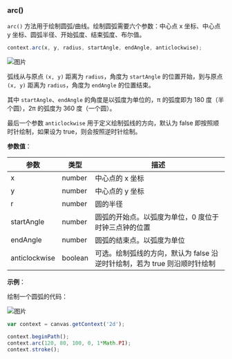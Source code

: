 ### arc()

`arc()` 方法用于绘制圆弧/曲线。绘制圆弧需要六个参数：中心点 x 坐标、中心点 y 坐标、圆弧半径、开始弧度、结束弧度、布尔值。

```js
context.arc(x, y, radius, startAngle, endAngle, anticlockwise);
```

![图片](/img/game/canvas/arc-001.png)

弧线从与原点 `(x, y)` 距离为 `radius`，角度为 `startAngle` 的位置开始，到与原点 `(x, y)` 距离为 `radius`，角度为 `endAngle` 的位置结束。

其中 `startAngle`、`endAngle` 的角度是以弧度为单位的，π 的弧度即为 180 度（半个圆），2π 的弧度为 360 度（一个圆）。

最后一个参数 `anticlockwise` 用于定义绘制弧线的方向，默认为 false 即按照顺时针绘制，如果设为 true，则会按照逆时针绘制。


**参数值**：

| 参数         |  类型 | 描述                                           |
| ------------|--------| -------------------------------------------- |
| x           | number | 中心点的 x 坐标                                |
| y           | number | 中心点的 y 坐标                                |
| r           | number | 圆的半径                                      |
| startAngle  | number | 圆弧的开始点。以弧度为单位，0 度位于时钟三点钟的位置 |
| endAngle    | number | 圆弧的结束点。以弧度为单位                       |
| anticlockwise | boolean  | 可选。绘制弧线的方向，默认为 false 沿逆时针绘制，若为 true 则沿顺时针绘制 |

**示例**：

绘制一个圆弧的代码：

![图片](/img/game/canvas/arc-002.png)

```js
var context = canvas.getContext('2d');

context.beginPath();
context.arc(120, 80, 100, 0, 1*Math.PI);
context.stroke();
```
